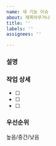 ```yaml
---
name: 새 기능 이슈
about: 제목아무거나
title: ''
labels: ''
assignees: ''

---
```


### 설명

### 작업 상세
- [ ] 
- [ ] 
- [ ] 

### 우선순위
높음/중간/낮음
